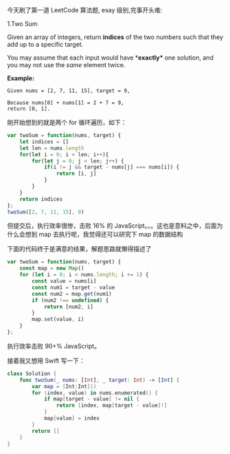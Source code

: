 今天刷了第一道 LeetCode 算法题, esay 级别,完事开头难:

1.Two Sum

Given an array of integers, return **indices** of the two numbers such that they add up to a specific target.

You may assume that each input would have ***exactly\*** one solution, and you may not use the *same* element twice.

**Example:**

```
Given nums = [2, 7, 11, 15], target = 9,

Because nums[0] + nums[1] = 2 + 7 = 9,
return [0, 1].
```

刚开始想到的就是两个 for 循环遍历，如下：

~~~javascript
var twoSum = function(nums, target) {
    let indices = []
    let len = nums.length
    for(let i = 0; i < len; i++){
        for(let j = 0; j < len; j++) {
            if(i != j && target - nums[j] === nums[i]) {
                return [i, j]
            }
        }
    }
    return indices
};
twoSum([2, 7, 11, 15], 9)
~~~

但提交后，执行效率很惨，击败 16% 的 JavaScript。。。这也是意料之中，后面为什么会想到 map 去执行呢，我觉得还可以研究下 map 的数据结构

下面的代码终于是满意的结果，解题思路就懒得描述了

~~~JavaScript
var twoSum = function(nums, target) {
    const map = new Map()
    for (let i = 0; i < nums.length; i += 1) {
        const value = nums[i]
        const num1 = target - value
        const num2 = map.get(num1)
        if (num2 !== undefined) {
            return [num2, i]
        }
        map.set(value, i)
    }
};
~~~

执行效率击败 90+% JavaScript。



接着我又想用 Swift 写一下：

~~~swift
class Solution {
    func twoSum(_ nums: [Int], _ target: Int) -> [Int] {
        var map = [Int:Int]()
        for (index, value) in nums.enumerated() {
            if map[target - value] != nil {
                return [index, map[target - value]!]
            }
            map[value] = index
        }
        return []
    }
}
~~~

